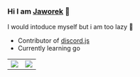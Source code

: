 ### Hi I am [Jaworek][discord] 👋

I would intoduce myself but i am too lazy 🦥
- Contributor of [discord.js]
- Currently learning go


[discord]: https://discord.com/users/693055800322818149
[discord.js]: https://github.com/discordjs/discord.js
<table>
  <tr>
    <td align="center" style="padding=0;width=50%;">
      <a href="#"> <img align="center" style="padding=0;" src="https://github-readme-stats.vercel.app/api?username=jaw0r3k&hide=contribs,issues&show_icons=true&theme=dark&hide_border=true"/> </a>
    </td>
    <td align="center" style="padding=0;width=50%;">
      <img align="center" style="padding=0;" src="https://github-readme-stats.vercel.app/api/top-langs/?username=jaw0r3k&hide_progress=true&theme=dark&hide_border=true" />
    </td>
  </tr>
</table>
